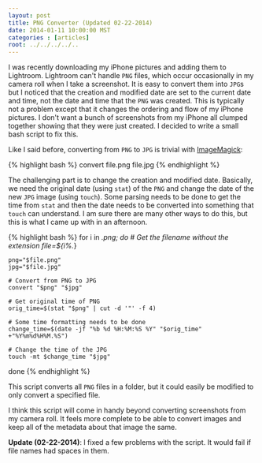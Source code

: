 ```yaml
---
layout: post
title: PNG Converter (Updated 02-22-2014)
date: 2014-01-11 10:00:00 MST
categories : [articles]
root: ../../../../..
---
```

I was recently downloading my iPhone pictures and adding them to Lightroom. Lightroom can't handle `PNG` files, which occur occasionally in my camera roll when I take a screenshot. It is easy to convert them into `JPG`s but I noticed that the creation and modified date are set to the current date and time, not the date and time that the `PNG` was created. This is typically not a problem except that it changes the ordering and flow of my iPhone pictures. I don't want a bunch of screenshots from my iPhone all clumped together showing that they were just created. I decided to write a small bash script to fix this.

<!-- more -->

Like I said before, converting from `PNG` to `JPG` is trivial with [ImageMagick](http://www.imagemagick.org/script/index.php):

{% highlight bash %}
convert file.png file.jpg
{% endhighlight %}

The challenging part is to change the creation and modified date. Basically, we need the original date (using `stat`) of the `PNG` and change the date of the new `JPG` image (using `touch`). Some parsing needs to be done to get the time from `stat` and then the date needs to be converted into something that `touch` can understand. I am sure there are many other ways to do this, but this is what I came up with in an afternoon.

{% highlight bash %}
for i in *.png; do
    # Get the filename without the extension
    file=${i%.*}

    png="$file.png"
    jpg="$file.jpg"

    # Convert from PNG to JPG
    convert "$png" "$jpg"

    # Get original time of PNG
    orig_time=$(stat "$png" | cut -d '"' -f 4)

    # Some time formatting needs to be done
    change_time=$(date -jf "%b %d %H:%M:%S %Y" "$orig_time" +"%Y%m%d%H%M.%S")

    # Change the time of the JPG
    touch -mt $change_time "$jpg"
done
{% endhighlight %}

This script converts all `PNG` files in a folder, but it could easily be modified to only convert a specified file.

I think this script will come in handy beyond converting screenshots from my camera roll. It feels more complete to be able to convert images and keep all of the metadata about that image the same.

**Update (02-22-2014)**: I fixed a few problems with the script. It would fail if file names had spaces in them.

